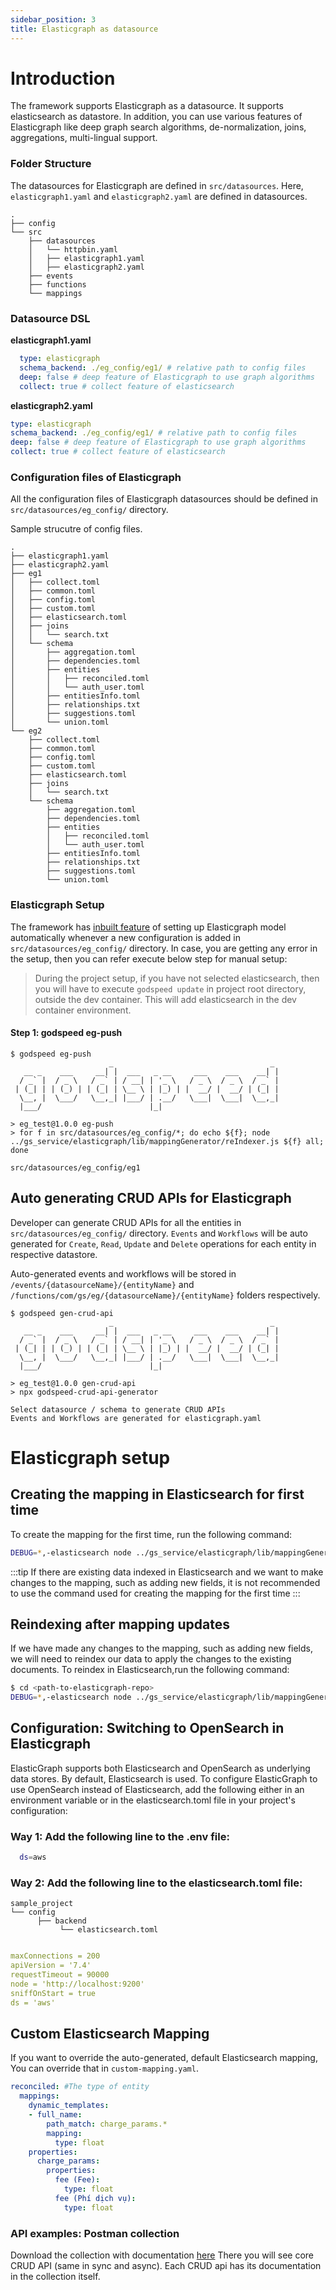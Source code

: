 ```yaml
---
sidebar_position: 3
title: Elasticgraph as datasource
---
```


# Introduction
The framework supports Elasticgraph as a datasource. It supports elasticsearch as datastore. In addition, you can use various features of Elasticgraph like deep graph search algorithms, de-normalization, joins, aggregations, multi-lingual support.

### Folder Structure
The datasources for Elasticgraph are defined in `src/datasources`. Here, `elasticgraph1.yaml` and `elasticgraph2.yaml` are defined in datasources.
```
.
├── config
└── src
    ├── datasources
    │   └── httpbin.yaml
    │   ├── elasticgraph1.yaml
    │   ├── elasticgraph2.yaml
    ├── events
    ├── functions
    └── mappings
```

### Datasource DSL
**elasticgraph1.yaml**
```yaml
  type: elasticgraph
  schema_backend: ./eg_config/eg1/ # relative path to config files
  deep: false # deep feature of Elasticgraph to use graph algorithms
  collect: true # collect feature of elasticsearch
```
**elasticgraph2.yaml**
```yaml
type: elasticgraph
schema_backend: ./eg_config/eg1/ # relative path to config files
deep: false # deep feature of Elasticgraph to use graph algorithms
collect: true # collect feature of elasticsearch
```


### Configuration files of Elasticgraph
All the configuration files of Elasticgraph datasources should be defined in `src/datasources/eg_config/` directory.

Sample strucutre of config files.
```
.
├── elasticgraph1.yaml
├── elasticgraph2.yaml
├── eg1
│   ├── collect.toml
│   ├── common.toml
│   ├── config.toml
│   ├── custom.toml
│   ├── elasticsearch.toml
│   ├── joins
│   │   └── search.txt
│   └── schema
│       ├── aggregation.toml
│       ├── dependencies.toml
│       ├── entities
│       │   ├── reconciled.toml
│       │   └── auth_user.toml
│       ├── entitiesInfo.toml
│       ├── relationships.txt
│       ├── suggestions.toml
│       └── union.toml
└── eg2
    ├── collect.toml
    ├── common.toml
    ├── config.toml
    ├── custom.toml
    ├── elasticsearch.toml
    ├── joins
    │   └── search.txt
    └── schema
        ├── aggregation.toml
        ├── dependencies.toml
        ├── entities
        │   ├── reconciled.toml
        │   └── auth_user.toml
        ├── entitiesInfo.toml
        ├── relationships.txt
        ├── suggestions.toml
        └── union.toml
```

### Elasticgraph Setup
The framework has [inbuilt feature](/docs/microservices-framework/workflows/yaml-workflows/inbuilt-workflows.md) of setting up Elasticgraph model automatically whenever a new configuration is added in `src/datasources/eg_config/` directory. In case, you are getting any error in the setup, then you can refer execute below step for manual setup:

> During the project setup, if you have not selected elasticsearch, then you will have to execute `godspeed update` in project root directory, outside the dev container. This will add elasticsearch in the dev container environment.


#### Step 1: godspeed eg-push
```
$ godspeed eg-push
                      _                                   _
   __ _    ___     __| |  ___   _ __     ___    ___    __| |
  / _` |  / _ \   / _` | / __| | '_ \   / _ \  / _ \  / _` |
 | (_| | | (_) | | (_| | \__ \ | |_) | |  __/ |  __/ | (_| |
  \__, |  \___/   \__,_| |___/ | .__/   \___|  \___|  \__,_|
  |___/                        |_|

> eg_test@1.0.0 eg-push
> for f in src/datasources/eg_config/*; do echo ${f}; node ../gs_service/elasticgraph/lib/mappingGenerator/reIndexer.js ${f} all; done

src/datasources/eg_config/eg1
```

## Auto generating CRUD APIs for Elasticgraph
Developer can generate CRUD APIs for all the entities in `src/datasources/eg_config/` directory. `Events` and `Workflows` will be auto generated for `Create`, `Read`, `Update` and `Delete` operations for each entity in respective datastore.

 Auto-generated events and workflows will be stored in `/events/{datasourceName}/{entityName}` and `/functions/com/gs/eg/{datasourceName}/{entityName}` folders respectively.

```
$ godspeed gen-crud-api
                      _                                   _
   __ _    ___     __| |  ___   _ __     ___    ___    __| |
  / _` |  / _ \   / _` | / __| | '_ \   / _ \  / _ \  / _` |
 | (_| | | (_) | | (_| | \__ \ | |_) | |  __/ |  __/ | (_| |
  \__, |  \___/   \__,_| |___/ | .__/   \___|  \___|  \__,_|
  |___/                        |_|

> eg_test@1.0.0 gen-crud-api
> npx godspeed-crud-api-generator

Select datasource / schema to generate CRUD APIs
Events and Workflows are generated for elasticgraph.yaml
```

# Elasticgraph setup

## Creating the mapping in Elasticsearch for first time

To create the mapping for the first time, run the following command:

```bash
DEBUG=*,-elasticsearch node ../gs_service/elasticgraph/lib/mappingGenerator/reIndexer.js ./datasources/eg_config/eg1 all|<comma seprated list of defined entity types> init
```
:::tip
  If there are existing data indexed in Elasticsearch and we want to make changes to the mapping, such as adding new fields, it is not recommended to use the command used for creating the mapping for the first time
:::

## Reindexing after mapping updates

If we have made any changes to the mapping, such as adding new fields, we will need to reindex our data to apply the changes to the existing documents. To reindex in Elasticsearch,run the following command:

```bash
$ cd <path-to-elasticgraph-repo>
DEBUG=*,-elasticsearch node ../gs_service/elasticgraph/lib/mappingGenerator/reIndexer.js ./datasources/eg_config/eg1 backend all|<comma seprated list of defined entity types>

```


## Configuration: Switching to OpenSearch in Elasticgraph

ElasticGraph supports both Elasticsearch and OpenSearch as underlying data stores. By default, Elasticsearch is used. To configure ElasticGraph to use OpenSearch instead of Elasticsearch, add the following either in an environment variable or in the elasticsearch.toml file in your project's configuration:


### Way 1: Add the following line to the .env file:

```bash
  ds=aws
```

### Way 2: Add the following line to the elasticsearch.toml file:
```
sample_project
└── config
      ├── backend
           └── elasticsearch.toml
```

```yaml title=elasticsearch.toml

maxConnections = 200
apiVersion = '7.4'
requestTimeout = 90000
node = 'http://localhost:9200'
sniffOnStart = true
ds = 'aws'
```

## Custom Elasticsearch Mapping

If you want to override the auto-generated, default Elasticsearch mapping, You can override that in `custom-mapping.yaml`.

```yaml title=custom-mapping.yaml
reconciled: #The type of entity
  mappings:
    dynamic_templates:
    - full_name:
        path_match: charge_params.*
        mapping:
          type: float
    properties:
      charge_params:
        properties:
          fee (Fee):
            type: float
          fee (Phí dịch vụ):
            type: float
```



### API examples: Postman collection

Download the collection with documentation [here](https://api.postman.com/collections/17317391-ae9724b5-10ac-428a-b0d2-e7d8127659c0?access_key=PMAT-01HCM2RCXZCR9H840HKZRBXBP7)
There you will see core CRUD API (same in sync and async). Each CRUD api has its documentation in the collection itself.